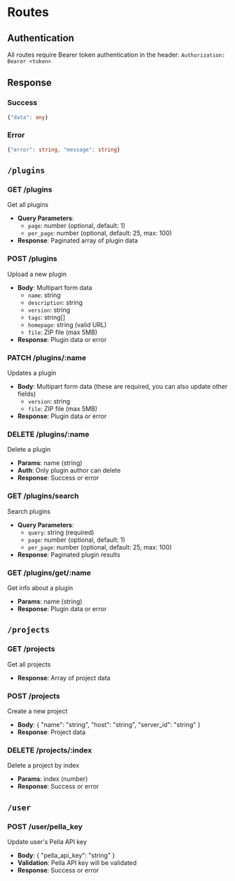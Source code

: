 # Routes

## Authentication

All routes require Bearer token authentication in the header:
`Authorization: Bearer <token>`

## Response

### Success

```typescript
{"data": any}
```

### Error

```typescript
{"error": string, "message": string}
```

## `/plugins`

### GET /plugins

Get all plugins

- **Query Parameters**:
  - `page`: number (optional, default: 1)
  - `per_page`: number (optional, default: 25, max: 100)
- **Response**: Paginated array of plugin data

### POST /plugins

Upload a new plugin

- **Body**: Multipart form data
  - `name`: string
  - `description`: string
  - `version`: string
  - `tags`: string[]
  - `homepage`: string (valid URL)
  - `file`: ZIP file (max 5MB)
- **Response**: Plugin data or error

### PATCH /plugins/:name

Updates a plugin

- **Body**: Multipart form data (these are required, you can also update other fields)
  - `version`: string
  - `file`: ZIP file (max 5MB)
- **Response**: Plugin data or error

### DELETE /plugins/:name

Delete a plugin

- **Params**: name (string)
- **Auth**: Only plugin author can delete
- **Response**: Success or error

### GET /plugins/search

Search plugins

- **Query Parameters**:
  - `query`: string (required)
  - `page`: number (optional, default: 1)
  - `per_page`: number (optional, default: 25, max: 100)
- **Response**: Paginated plugin results

### GET /plugins/get/:name

Get info about a plugin

- **Params**: name (string)
- **Response**: Plugin data or error

## `/projects`

### GET /projects

Get all projects

- **Response**: Array of project data

### POST /projects

Create a new project

- **Body**:
  {
  "name": "string",
  "host": "string",
  "server_id": "string"
  }
- **Response**: Project data

### DELETE /projects/:index

Delete a project by index

- **Params**: index (number)
- **Response**: Success or error

## `/user`

### POST /user/pella_key

Update user's Pella API key

- **Body**:
  {
  "pella_api_key": "string"
  }
- **Validation**: Pella API key will be validated
- **Response**: Success or error
